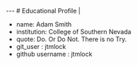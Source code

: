 --- # Educational Profile |
- name: Adam Smith
- institution: College of Southern Nevada 
- quote: Do. Or Do Not. There is no Try.
- git_user : jtmlock
- github username : jtmlock
